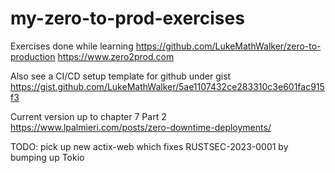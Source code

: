 # my-zero-to-prod-exercises
Exercises done while learning https://github.com/LukeMathWalker/zero-to-production https://www.zero2prod.com

Also see a CI/CD setup template for github under gist https://gist.github.com/LukeMathWalker/5ae1107432ce283310c3e601fac915f3 

Current version up to chapter 7 Part 2 https://www.lpalmieri.com/posts/zero-downtime-deployments/

TODO: pick up new actix-web which fixes RUSTSEC-2023-0001 by bumping up Tokio

